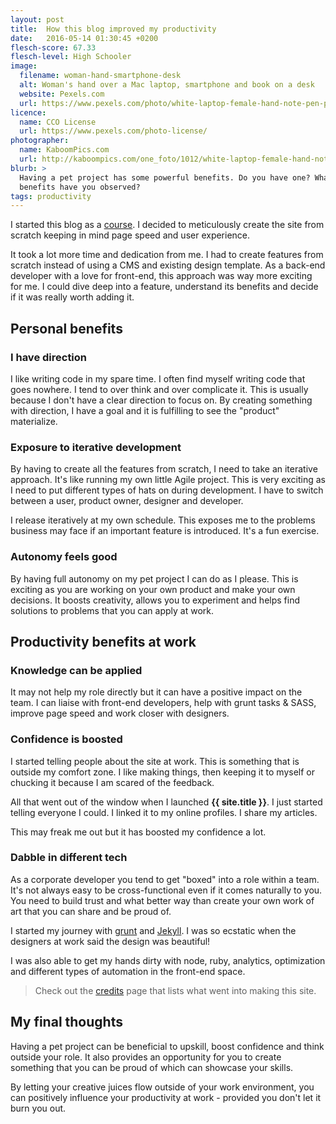 ```yaml
---
layout: post
title:  How this blog improved my productivity
date:   2016-05-14 01:30:45 +0200
flesch-score: 67.33
flesch-level: High Schooler
image:
  filename: woman-hand-smartphone-desk
  alt: Woman's hand over a Mac laptop, smartphone and book on a desk
  website: Pexels.com
  url: https://www.pexels.com/photo/white-laptop-female-hand-note-pen-phone-desk-6471/
licence:
  name: CCO License
  url: https://www.pexels.com/photo-license/
photographer:
  name: KaboomPics.com
  url: http://kaboompics.com/one_foto/1012/white-laptop-female-hand-note-pen-phone-desk
blurb: >
  Having a pet project has some powerful benefits. Do you have one? What
  benefits have you observed?
tags: productivity
---
```


I started this blog as a [course](http://devcareerboost.com/blog-course/).
I decided to meticulously create the site from scratch keeping in mind page
speed and user experience.

It took a lot more time and dedication from me. I had to create features from
scratch instead of using a CMS and existing design template.
As a back-end developer with a love for front-end, this approach was way more
exciting for me. I could dive deep into a feature, understand its benefits and
decide if it was really worth adding it.

## Personal benefits

### I have direction
I like writing code in my spare time. I often find myself writing code that
goes nowhere. I tend to over think and over complicate it. This is usually
because I don't have a clear direction to focus on. By creating something with
direction, I have a goal and it is fulfilling to see the "product" materialize.

### Exposure to iterative development
By having to create all the features from scratch, I need to take an iterative
approach. It's like running my own little Agile project. This is very exciting
as I need to put different types of hats on during development. I have to
switch between a user, product owner, designer and developer.

I release iteratively at my own schedule. This exposes me to the problems
business may face if an important feature is introduced. It's a fun exercise.

### Autonomy feels good
By having full autonomy on my pet project I can do as I please. This is
exciting as you are working on your own product and make your own decisions.
It boosts creativity, allows you to experiment and helps find solutions to
problems that you can apply at work.

## Productivity benefits at work

### Knowledge can be applied
It may not help my role directly but it can have a positive impact on the team.
I can liaise with front-end developers, help with grunt tasks & SASS, improve page
speed and work closer with designers.

### Confidence is boosted
I started telling people about the site at work. This is something that is
outside my comfort zone. I like making things, then keeping it to myself or
chucking it because I am scared of the feedback.

All that went out of the window when I launched **{{ site.title }}**. I just
started telling everyone I could. I linked it to my online profiles.
I share my articles.

This may freak me out but it has boosted my confidence a lot.

### Dabble in different tech
As a corporate developer you tend to get "boxed" into a role within a team. It's not
always easy to be cross-functional even if it comes naturally to you. You need
to build trust and what better way than create your own work of art that you
can share and be proud of.

I started my journey with [grunt](http://gruntjs.com/getting-started) and
[Jekyll](https://jekyllrb.com/). I was so ecstatic when the designers at work
said the design was beautiful!

I was also able to get my hands dirty with node, ruby, analytics, optimization
and different types of automation in the front-end space.

> Check out the [credits](/credits) page that lists what went into making this
site.

## My final thoughts
Having a pet project can be beneficial to upskill, boost confidence and think
outside your role. It also provides an opportunity for you to create something
that you can be proud of which can showcase your skills.

By letting your creative juices flow outside of your work environment, you can
positively influence your productivity at work - provided you don't let it
burn you out.
